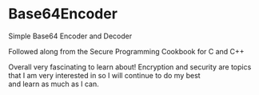 # Base64Encoder
Simple Base64 Encoder and Decoder 

Followed along from the Secure Programming Cookbook for C and C++

Overall very fascinating to learn about!
Encryption and security are topics that I am very interested in so I will continue to do my best  
and learn as much as I can. 
